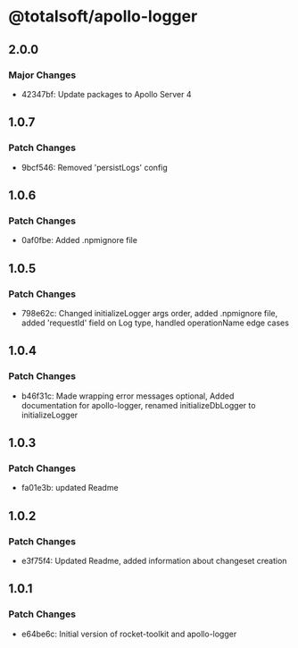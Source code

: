 # @totalsoft/apollo-logger

## 2.0.0

### Major Changes

- 42347bf: Update packages to Apollo Server 4

## 1.0.7

### Patch Changes

- 9bcf546: Removed 'persistLogs' config

## 1.0.6

### Patch Changes

- 0af0fbe: Added .npmignore file

## 1.0.5

### Patch Changes

- 798e62c: Changed initializeLogger args order, added .npmignore file, added 'requestId' field on Log type, handled operationName edge cases

## 1.0.4

### Patch Changes

- b46f31c: Made wrapping error messages optional, Added documentation for apollo-logger, renamed initializeDbLogger to initializeLogger

## 1.0.3

### Patch Changes

- fa01e3b: updated Readme

## 1.0.2

### Patch Changes

- e3f75f4: Updated Readme, added information about changeset creation

## 1.0.1

### Patch Changes

- e64be6c: Initial version of rocket-toolkit and apollo-logger
